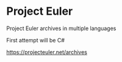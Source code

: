 # Project Euler

Project Euler archives in multiple languages

First attempt will be C#

https://projecteuler.net/archives
